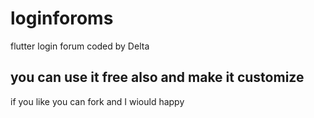 # loginforoms

flutter login forum coded by Delta

## you can use it free also and make it customize

if you like you can fork and I wiould happy
